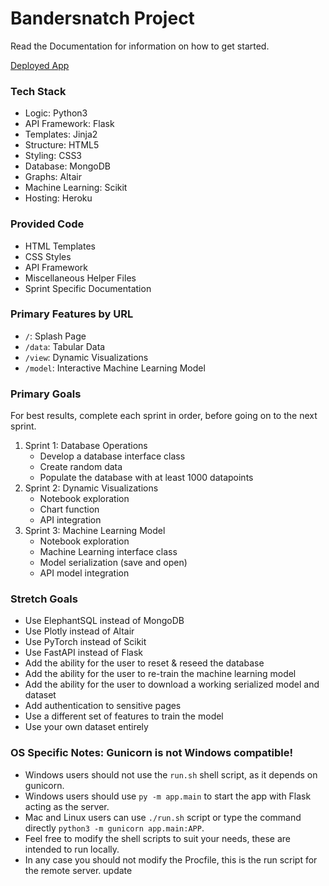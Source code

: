 # Bandersnatch Project

Read the Documentation for information on how to get started.

[Deployed App](https://bandersnatch.herokuapp.com)


### Tech Stack
- Logic: Python3
- API Framework: Flask
- Templates: Jinja2
- Structure: HTML5
- Styling: CSS3
- Database: MongoDB
- Graphs: Altair
- Machine Learning: Scikit
- Hosting: Heroku

### Provided Code
- HTML Templates
- CSS Styles
- API Framework
- Miscellaneous Helper Files
- Sprint Specific Documentation

### Primary Features by URL
- `/`: Splash Page
- `/data`: Tabular Data
- `/view`: Dynamic Visualizations
- `/model`: Interactive Machine Learning Model

### Primary Goals
For best results, complete each sprint in order, before going on to the next sprint.

1. Sprint 1: Database Operations
	- Develop a database interface class
	- Create random data
	- Populate the database with at least 1000 datapoints
2. Sprint 2: Dynamic Visualizations
	- Notebook exploration
	- Chart function
	- API integration
3. Sprint 3: Machine Learning Model
	- Notebook exploration
	- Machine Learning interface class
	- Model serialization (save and open)
	- API model integration

### Stretch Goals
- Use ElephantSQL instead of MongoDB
- Use Plotly instead of Altair
- Use PyTorch instead of Scikit
- Use FastAPI instead of Flask
- Add the ability for the user to reset & reseed the database
- Add the ability for the user to re-train the machine learning model
- Add the ability for the user to download a working serialized model and dataset
- Add authentication to sensitive pages
- Use a different set of features to train the model
- Use your own dataset entirely


### OS Specific Notes: Gunicorn is not Windows compatible!
- Windows users should not use the `run.sh` shell script, as it depends on gunicorn.
- Windows users should use `py -m app.main` to start the app with Flask acting as the server.
- Mac and Linux users can use `./run.sh` script or type the command directly `python3 -m gunicorn app.main:APP`.
- Feel free to modify the shell scripts to suit your needs, these are intended to run locally.
- In any case you should not modify the Procfile, this is the run script for the remote server.
update



